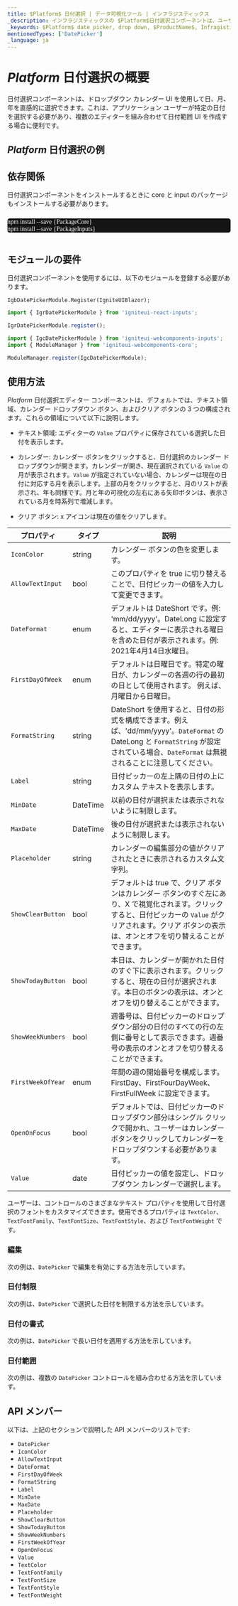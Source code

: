 ```yaml
---
title: $Platform$ 日付選択 | データ可視化ツール | インフラジスティックス
_description: インフラジスティックスの $Platform$日付選択コンポーネントは、ユーザーの日付選択を支援します。Ignite UI for $Platform$ でグラフと視覚化を改善します!
_keywords: $Platform$ date picker, drop down, $ProductName$, Infragistics, 日付選択, ドロップダウン, インフラジスティックス
mentionedTypes: ['DatePicker']
_language: ja
---
```

# $Platform$ 日付選択の概要

日付選択コンポーネントは、ドロップダウン カレンダー UI を使用して日、月、年を直感的に選択できます。これは、アプリケーション ユーザーが特定の日付を選択する必要があり、複数のエディターを組み合わせて日付範囲 UI を作成する場合に便利です。

## $Platform$ 日付選択の例


<code-view style="height: 300px"
           data-demos-base-url="{environment:dvDemosBaseUrl}"
           iframe-src="{environment:dvDemosBaseUrl}/editors/date-picker-overview"
           alt="$Platform$ 日付選択の例"
           github-src="editors/date-picker/overview">
</code-view>

<!-- React, WebComponents -->
## 依存関係
日付選択コンポーネントをインストールするときに core と input のパッケージもインストールする必要があります。

<pre style="background:#141414;color:white;display:inline-block;padding:16x;margin-top:10px;font-family:'Consolas';border-radius:5px;width:100%">
npm install --save {PackageCore}
npm install --save {PackageInputs}
</pre>
<!-- end: React, WebComponents -->

## モジュールの要件

日付選択コンポーネントを使用するには、以下のモジュールを登録する必要があります。

```razor
IgbDatePickerModule.Register(IgniteUIBlazor);
```

```ts
import { IgrDatePickerModule } from 'igniteui-react-inputs';

IgrDatePickerModule.register();
```

```ts
import { IgcDatePickerModule } from 'igniteui-webcomponents-inputs';
import { ModuleManager } from 'igniteui-webcomponents-core';

ModuleManager.register(IgcDatePickerModule);
```

<div class="divider--half"></div>

## 使用方法

$Platform$ 日付選択エディター コンポーネントは、デフォルトでは、テキスト領域、カレンダー ドロップダウン ボタン、およびクリア ボタンの 3 つの構成されます。これらの領域について以下に説明します。

- テキスト領域: エディターの `Value` プロパティに保存されている選択した日付を表示します。

- カレンダー: カレンダー ボタンをクリックすると、日付選択のカレンダー ドロップダウンが開きます。カレンダーが開き、現在選択されている `Value` の月が表示されます。`Value` が指定されていない場合、カレンダーは現在の日付に対応する月を表示します。上部の月をクリックすると、月のリストが表示され、年も同様です。月と年の可視化の左右にある矢印ボタンは、表示されている月を時系列で増減します。

- クリア ボタン: x アイコンは現在の値をクリアします。

プロパティ | タイプ | 説明
---------|------|------------
`IconColor` | string | カレンダー ボタンの色を変更します。
`AllowTextInput`  |  bool   |  このプロパティを true に切り替えることで、日付ピッカーの値を入力して変更できます。
`DateFormat` | enum | デフォルトは DateShort です。例: 'mm/dd/yyyy'。DateLong に設定すると、エディターに表示される曜日を含めた日付が表示されます。例: 2021年4月14日水曜日。
`FirstDayOfWeek` | enum | デフォルトは日曜日です。特定の曜日が、カレンダーの各週の行の最初の日として使用されます。 例えば、月曜日から日曜日。
`FormatString` | string  | DateShort を使用すると、日付の形式を構成できます。例えば、'dd/mm/yyyy'。`DateFormat` の DateLong と `FormatString` が設定されている場合、`DateFormat` は無視されることに注意してください。
`Label`  |  string | 日付ピッカーの左上隅の日付の上にカスタム テキストを表示します。
`MinDate` | DateTime | 以前の日付が選択または表示されないように制限します。
`MaxDate` | DateTime | 後の日付が選択または表示されないように制限します。
`Placeholder` | string  |  カレンダーの編集部分の値がクリアされたときに表示されるカスタム文字列。
`ShowClearButton` | bool  |  デフォルトは true で、クリア ボタンはカレンダー ボタンのすぐ左にあり、X で視覚化されます。クリックすると、日付ピッカーの `Value` がクリアされます。クリア ボタンの表示は、オンとオフを切り替えることができます。
`ShowTodayButton`| bool  |  本日は、カレンダーが開かれた日付のすぐ下に表示されます。クリックすると、現在の日付が選択されます。本日のボタンの表示は、オンとオフを切り替えることができます。
`ShowWeekNumbers` | bool | 週番号は、日付ピッカーのドロップダウン部分の日付のすべての行の左側に番号として表示できます。週番号の表示のオンとオフを切り替えることができます。
`FirstWeekOfYear` | enum | 年間の週の開始番号を構成します。FirstDay、FirstFourDayWeek、FirstFullWeek に設定できます。
`OpenOnFocus` | bool | デフォルトでは、日付ピッカーのドロップダウン部分はシングル クリックで開かれ、ユーザーはカレンダー ボタンをクリックしてカレンダーをドロップダウンする必要があります。
`Value` | date | 日付ピッカーの値を設定し、ドロップダウン カレンダーで選択します。

ユーザーは、コントロールのさまざまなテキスト プロパティを使用して日付選択のフォントをカスタマイズできます。使用できるプロパティは `TextColor`、`TextFontFamily`、`TextFontSize`、`TextFontStyle`、および `TextFontWeight` です。

### 編集

次の例は、`DatePicker` で編集を有効にする方法を示しています。

<code-view style="height: 300px"
           data-demos-base-url="{environment:dvDemosBaseUrl}"
           iframe-src="{environment:dvDemosBaseUrl}/editors/date-picker-editing"
           alt="$Platform$ Date Picker 編集の例"
           github-src="editors/date-picker/editing">
</code-view>

<div class="divider--half"></div>

### 日付制限

次の例は、`DatePicker` で選択した日付を制限する方法を示しています。

<code-view style="height: 300px"
           data-demos-base-url="{environment:dvDemosBaseUrl}"
           iframe-src="{environment:dvDemosBaseUrl}/editors/date-picker-date-limits"
           alt="$Platform$ Date Picker 日付制限の例"
           github-src="editors/date-picker/date-limits">
</code-view>

<div class="divider--half"></div>

### 日付の書式

次の例は、`DatePicker` で長い日付を適用する方法を示しています。

<code-view style="height: 300px"
           data-demos-base-url="{environment:dvDemosBaseUrl}"
           iframe-src="{environment:dvDemosBaseUrl}/editors/date-picker-format"
           alt="$Platform$ Date Picker 書式の例"
           github-src="editors/date-picker/format">
</code-view>

<div class="divider--half"></div>

### 日付範囲

次の例は、複数の `DatePicker` コントロールを組み合わせる方法を示しています。

<code-view style="height: 300px"
           data-demos-base-url="{environment:dvDemosBaseUrl}"
           iframe-src="{environment:dvDemosBaseUrl}/editors/date-picker-range"
           alt="$Platform$ Date Picker 日付範囲の例"
           github-src="editors/date-picker/range">
</code-view>

<div class="divider--half"></div>

## API メンバー

以下は、上記のセクションで説明した API メンバーのリストです:

- `DatePicker`
- `IconColor`
- `AllowTextInput`
- `DateFormat`
- `FirstDayOfWeek`
- `FormatString`
- `Label`
- `MinDate`
- `MaxDate`
- `Placeholder`
- `ShowClearButton`
- `ShowTodayButton`
- `ShowWeekNumbers`
- `FirstWeekOfYear`
- `OpenOnFocus`
- `Value`
- `TextColor`
- `TextFontFamily`
- `TextFontSize`
- `TextFontStyle`
- `TextFontWeight`
